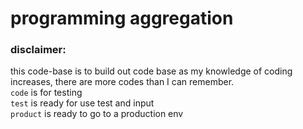 # programming aggregation

### disclaimer:

this code-base is to build out code base as my knowledge of coding increases, there are more codes than I can remember.
<br>
`code` is for testing
<br>
`test` is ready for use test and input
<br>
`product` is ready to go to a production env

